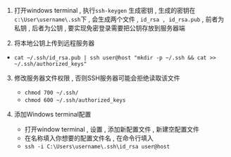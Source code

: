 
1. 打开windows terminal , 执行`ssh-keygen` 生成密钥 , 生成的密钥在`c:\User\username\.ssh`下 , 会生成两个文件 , `id_rsa , id_rsa.pub`  , 前者为私钥 , 后者为公钥 , 要实现免密登录需要把公钥存放到服务器端

2. 将本地公钥上传到远程服务器
 - `cat ~/.ssh/id_rsa.pub | ssh user@host "mkdir -p ~/.ssh && cat >> ~/.ssh/authorized_keys"`

3. 修改服务器文件权限 , 否则SSH服务器可能会拒绝读取该文件
	- `chmod 700 ~/.ssh/`
	- `chmod 600 ~/.ssh/authorized_keys`

4. 添加Windows terminal配置
	- 打开window terminal , 设置 , 添加新配置文件 , 新建空配置文件
	- 在名称填入你想要的配置文件名 , 在命令行填入
	- `ssh -i C:\Users\username\.ssh\id_rsa user@host`